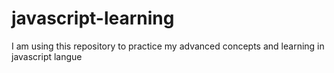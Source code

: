 # javascript-learning
I am using this repository to practice my advanced concepts and learning in javascript langue 
